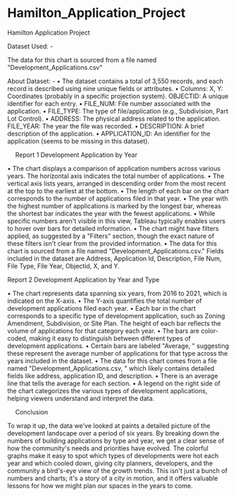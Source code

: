 # Hamilton_Application_Project

Hamilton Application Project

Dataset Used: - 

The data for this chart is sourced from a file named "Development_Applications.csv"

About Dataset: -
•	The dataset contains a total of 3,550 records, and each record is described using nine unique fields or attributes. 
•	Columns: X, Y: Coordinates (probably in a specific projection system). OBJECTID: A unique identifier for each entry. 
•	FILE_NUM: File number associated with the application.
•	 FILE_TYPE: The type of file/application (e.g., Subdivision, Part Lot Control).
•	ADDRESS: The physical address related to the application. FILE_YEAR: The year the file was recorded. 
•	DESCRIPTION: A brief description of the application. 
•	APPLICATION_ID: An identifier for the application (seems to be missing in this dataset).



 
Report 1 Development Application by Year

 

•	The chart displays a comparison of application numbers across various years. The horizontal axis indicates the total number of applications. 
•	The vertical axis lists years, arranged in descending order from the most recent at the top to the earliest at the bottom. 
•	The length of each bar on the chart corresponds to the number of applications filed in that year. 
•	The year with the highest number of applications is marked by the longest bar, whereas the shortest bar indicates the year with the fewest applications. 
•	While specific numbers aren't visible in this view, Tableau typically enables users to hover over bars for detailed information. 
•	The chart might have filters applied, as suggested by a "Filters" section, though the exact nature of these filters isn't clear from the provided information. 
•	The data for this chart is sourced from a file named "Development_Applications.csv." Fields included in the dataset are Address, Application Id, Description, File Num, File Type, File Year, Objectid, X, and Y.

Report 2 Development Application by Year and Type

 

•	The chart represents data spanning six years, from 2016 to 2021, which is indicated on the X-axis. 
•	The Y-axis quantifies the total number of development applications filed each year.
•	Each bar in the chart corresponds to a specific type of development application, such as Zoning Amendment, Subdivision, or Site Plan. The height of each bar reflects the volume of applications for that category each year. 
•	The bars are color-coded, making it easy to distinguish between different types of development applications.
•	 Certain bars are labeled "Average, " suggesting these represent the average number of applications for that type across the years included in the dataset. 
•	The data for this chart comes from a file named "Development_Applications.csv, " which likely contains detailed fields like address, application ID, and description. 
•	There is an average line that tells the average for each section. 
•	A legend on the right side of the chart categorizes the various types of development applications, helping viewers understand and interpret the data.



 
Conclusion

To wrap it up, the data we've looked at paints a detailed picture of the development landscape over a period of six years. By breaking down the numbers of building applications by type and year, we get a clear sense of how the community's needs and priorities have evolved. The colorful graphs make it easy to spot which types of developments were hot each year and which cooled down, giving city planners, developers, and the community a bird's-eye view of the growth trends. This isn't just a bunch of numbers and charts; it's a story of a city in motion, and it offers valuable lessons for how we might plan our spaces in the years to come.

